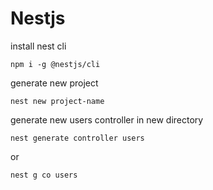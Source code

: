 # Nestjs

install nest cli
```
npm i -g @nestjs/cli
```

generate new project
```
nest new project-name
```

generate new users controller in new directory
```
nest generate controller users
```
or
```
nest g co users
```
